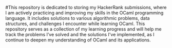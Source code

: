 #This repository is dedicated to storing my HackerRank submissions, where I am actively practicing and improving my skills in the OCaml programming language. It includes solutions to various algorithmic problems, data structures, and challenges I encounter while learning OCaml. This repository serves as a collection of my learning progress and will help me track the problems I’ve solved and the solutions I've implemented, as I continue to deepen my understanding of OCaml and its applications.
